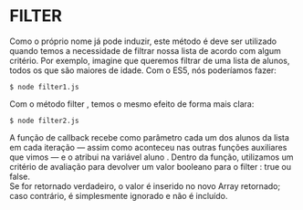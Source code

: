 # FILTER

<p>
    Como o próprio nome já pode induzir, este método é deve ser
    utilizado quando temos a necessidade de filtrar nossa lista de acordo
    com algum critério. Por exemplo, imagine que queremos filtrar de
    uma lista de alunos, todos os que são maiores de idade. Com o ES5,
    nós poderíamos fazer:
</p>

```
$ node filter1.js
```

<p>
    Com o método filter , temos o mesmo efeito de forma mais
    clara:
</p>

```
$ node filter2.js
```

<p>
    A função de callback recebe como parâmetro cada um dos
    alunos da lista em cada iteração — assim como aconteceu nas outras
    funções auxiliares que vimos — e o atribui na variável aluno .
    Dentro da função, utilizamos um critério de avaliação para devolver
    um valor booleano para o filter : true ou false.</br> 
    Se for retornado verdadeiro, o valor é inserido no novo Array retornado;
    caso contrário, é simplesmente ignorado e não é incluído.
</p>
